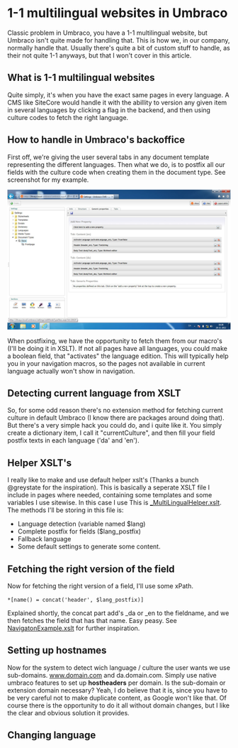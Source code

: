 # 1-1 multilingual websites in Umbraco
Classic problem in Umbraco, you have a 1-1 multilingual website, but Umbraco isn't quite made for handling that. This is how we, in our company, normally handle that. Usually there's quite a bit of custom stuff to handle, as their not quite 1-1 anyways, but that I won't cover in this article.
## What is 1-1 multilingual websites
Quite simply, it's when you have the exact same pages in every language. A CMS like SiteCore would handle it with the abillity to version any given item in several languages by clicking a flag in the backend, and then using culture codes to fetch the right language.
## How to handle in Umbraco's backoffice
First off, we're giving the user several tabs in any document template representing the different languages. Then what we do, is to postfix all our fields with the culture code when creating them in the document type. See screenshot for my example.

![Document Type settings](doctype.jpg?raw=true)

When postfixing, we have the opportunity to fetch them from our macro's (I'll be doing it in XSLT).
If not all pages have all languages, you could make a boolean field, that "activates" the language edition. This will typically help you in your navigation macros, so the pages not available in current language actually won't show in navigation.
## Detecting current language from XSLT
So, for some odd reason there's no extension method for fetching current culture in default Umbraco (I know there are packages around doing that). But there's a very simple hack you could do, and i quite like it.
You simply create a dictionary item, I call it "currentCulture", and then fill your field postfix texts in each language ('da' and 'en').
## Helper XSLT's
I really like to make and use default helper xslt's (Thanks a bunch @greystate for the inspiration). This is basically a seperate XSLT file I include in pages where needed, containing some templates and some variables I use sitewise. In this case I use This is [_MultiLingualHelper.xslt](XSLT/_MultiLingualHelper.xslt "XSLT File"). The methods I'll be storing in this file is:
- Language detection (variable named $lang)
- Complete postfix for fields ($lang_postfix)
- Fallback language
- Some default settings to generate some content.
## Fetching the right version of the field
Now for fetching the right version of a field, I'll use some xPath.

	*[name() = concat('header', $lang_postfix)]

Explained shortly, the concat part add's _da or _en to the fieldname, and we then fetches the field that has that name. Easy peasy. See [NavigatonExample.xslt](XSLT/NavigationExample.xslt "XSLT File") for further inspiration.
## Setting up hostnames
Now for the system to detect wich language / culture the user wants we use sub-domains. www.domain.com and da.domain.com. Simply use native umbraco features to set up **hostheaders** per domain.
Is the sub-domain or extension domain necessary? Yeah, I do believe that it is, since you have to be very careful not to make duplicate content, as Google won't like that. Of course there is the opportunity to do it all without domain changes, but I like the clear and obvious solution it provides.
## Changing language
